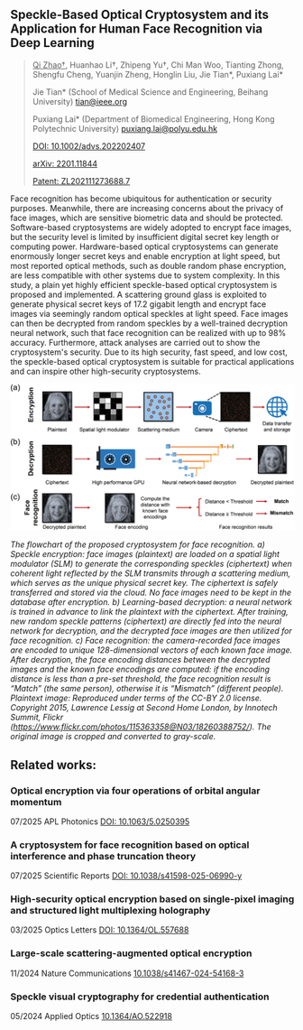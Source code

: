 ## Speckle-Based Optical Cryptosystem and its Application for Human Face Recognition via Deep Learning

> <u>Qi Zhao†</u>, Huanhao Li†, Zhipeng Yu†, Chi Man Woo, Tianting Zhong, Shengfu Cheng, Yuanjin Zheng, Honglin Liu,
> Jie Tian*, Puxiang Lai*
> 
> Jie Tian* (School of Medical Science and Engineering, Beihang University) tian@ieee.org
> 
> Puxiang Lai* (Department of Biomedical Engineering, Hong Kong Polytechnic University) puxiang.lai@polyu.edu.hk
> 
> [DOI: 10.1002/advs.202202407](https://doi.org/10.1002/advs.202202407)
> 
> [arXiv: 2201.11844](https://arxiv.org/abs/2201.11844)
>
> [Patent: ZL202111273688.7](https://research.polyu.edu.hk/en/publications/一种基于光学散斑的加密人脸识别方法和系统)

Face recognition has become ubiquitous for authentication or security purposes. 
Meanwhile, there are increasing concerns about the privacy of face images, which are 
sensitive biometric data and should be protected. Software-based cryptosystems are 
widely adopted to encrypt face images, but the security level is limited by insufficient 
digital secret key length or computing power. Hardware-based optical cryptosystems can 
generate enormously longer secret keys and enable encryption at light speed, but most 
reported optical methods, such as double random phase encryption, are less compatible 
with other systems due to system complexity. In this study, a plain yet highly efficient 
speckle-based optical cryptosystem is proposed and implemented. A scattering ground glass 
is exploited to generate physical secret keys of 17.2 gigabit length and encrypt face images 
via seemingly random optical speckles at light speed. Face images can then be decrypted from 
random speckles by a well-trained decryption neural network, such that face recognition can 
be realized with up to 98% accuracy. Furthermore, attack analyses are carried out to show 
the cryptosystem's security. Due to its high security, fast speed, and low cost, the 
speckle-based optical cryptosystem is suitable for practical applications and can inspire 
other high-security cryptosystems.


![Algorithm](/Publication/speckle_based_cryptosystem.jpg)

_The flowchart of the proposed cryptosystem for face recognition. a) Speckle encryption: 
face images (plaintext) are loaded on a spatial light modulator (SLM) to generate the 
corresponding speckles (ciphertext) when coherent light reflected by the SLM transmits 
through a scattering medium, which serves as the unique physical secret key. The ciphertext 
is safely transferred and stored via the cloud. No face images need to be kept in the database 
after encryption. b) Learning-based decryption: a neural network is trained in advance to link 
the plaintext with the ciphertext. After training, new random speckle patterns (ciphertext) 
are directly fed into the neural network for decryption, and the decrypted face images are 
then utilized for face recognition. c) Face recognition: the camera-recorded face images are 
encoded to unique 128-dimensional vectors of each known face image. After decryption, the 
face encoding distances between the decrypted images and the known face encodings are computed: 
if the encoding distance is less than a pre-set threshold, the face recognition result is “Match” 
(the same person), otherwise it is “Mismatch” (different people). Plaintext image: Reproduced 
under terms of the CC-BY 2.0 license. Copyright 2015, Lawrence Lessig at Second Home London, 
by Innotech Summit, Flickr (https://www.flickr.com/photos/115363358@N03/18260388752/). The 
original image is cropped and converted to gray-scale._


## Related works:

### Optical encryption via four operations of orbital angular momentum

07/2025 APL Photonics [DOI: 10.1063/5.0250395](https://doi.org/10.1063/5.0250395)

### A cryptosystem for face recognition based on optical interference and phase truncation theory

07/2025 Scientific Reports [DOI: 10.1038/s41598-025-06990-y](https://doi.org/10.1038/s41598-025-06990-y)

### High-security optical encryption based on single-pixel imaging and structured light multiplexing holography

03/2025 Optics Letters [DOI: 10.1364/OL.557688](https://doi.org/10.1364/OL.557688)

### Large-scale scattering-augmented optical encryption

11/2024 Nature Communications [10.1038/s41467-024-54168-3](https://doi.org/10.1038/s41467-024-54168-3)

### Speckle visual cryptography for credential authentication

05/2024 Applied Optics [10.1364/AO.522918](https://doi.org/10.1364/AO.522918)
